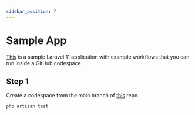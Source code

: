 ```yaml
---
sidebar_position: 7
---
```


# Sample App

[This](https://github.com/laravel-workflow/sample-app) is a sample Laravel 11 application with example workflows that you can run inside a GitHub codespace.

## Step 1
Create a codespace from the main branch of [this](https://github.com/laravel-workflow/sample-app) repo.


```bash
php artisan test
```
